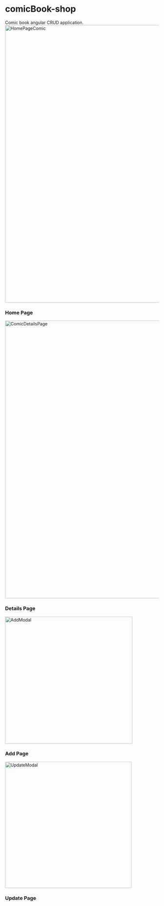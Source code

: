 # comicBook-shop
Comic book angular CRUD application.
<img width="910" alt="HomePageComic" src="https://user-images.githubusercontent.com/65272557/224238412-373b5823-b716-4cca-8044-f357e3cb511a.png">
<h3>Home Page</h3>
<img width="911" alt="ComicDetailsPage" src="https://user-images.githubusercontent.com/65272557/224238550-133a2a56-203f-4937-9bfc-96dee7b2170f.png">
<h3>Details Page</h3>
<img width="417" alt="AddModal" src="https://user-images.githubusercontent.com/65272557/224238585-97c44bce-8b7a-4eb3-b24f-3518941137a8.png">
<h3>Add Page</h3>
<img width="414" alt="UpdateModal" src="https://user-images.githubusercontent.com/65272557/224238802-69893ba3-89c5-4a9a-bfd9-0eae63914a45.png">
<h3>Update Page</h3>
